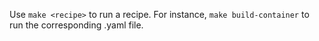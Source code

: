 Use `make <recipe>` to run a recipe.  For instance, `make build-container` to run the corresponding .yaml file.
